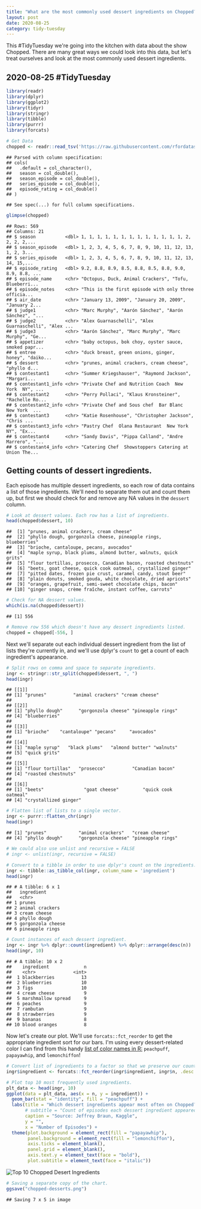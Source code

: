 ```yaml
---
title: "What are the most commonly used dessert ingredients on Chopped?"
layout: post
date: 2020-08-25
category: tidy-tuesday
---
```


This #TidyTuesday we're going into the kitchen with data about the show Chopped. There are many great ways we could look into this data, but let's treat ourselves and look at the most commonly used dessert ingredients.
<!--more-->

## 2020-08-25 #TidyTuesday


```r
library(readr)
library(dplyr)
library(ggplot2)
library(tidyr)
library(stringr)
library(tibble)
library(purrr)
library(forcats)
```



```r
# Get Data
chopped <- readr::read_tsv('https://raw.githubusercontent.com/rfordatascience/tidytuesday/master/data/2020/2020-08-25/chopped.tsv')
```

```
## Parsed with column specification:
## cols(
##   .default = col_character(),
##   season = col_double(),
##   season_episode = col_double(),
##   series_episode = col_double(),
##   episode_rating = col_double()
## )
```

```
## See spec(...) for full column specifications.
```

```r
glimpse(chopped)
```

```
## Rows: 569
## Columns: 21
## $ season           <dbl> 1, 1, 1, 1, 1, 1, 1, 1, 1, 1, 1, 1, 1, 2, 2, 2, 2,...
## $ season_episode   <dbl> 1, 2, 3, 4, 5, 6, 7, 8, 9, 10, 11, 12, 13, 1, 2, 3...
## $ series_episode   <dbl> 1, 2, 3, 4, 5, 6, 7, 8, 9, 10, 11, 12, 13, 14, 15,...
## $ episode_rating   <dbl> 9.2, 8.8, 8.9, 8.5, 8.8, 8.5, 8.8, 9.0, 8.9, 8.8, ...
## $ episode_name     <chr> "Octopus, Duck, Animal Crackers", "Tofu, Blueberri...
## $ episode_notes    <chr> "This is the first episode with only three officia...
## $ air_date         <chr> "January 13, 2009", "January 20, 2009", "January 2...
## $ judge1           <chr> "Marc Murphy", "Aarón Sánchez", "Aarón Sánchez", "...
## $ judge2           <chr> "Alex Guarnaschelli", "Alex Guarnaschelli", "Alex ...
## $ judge3           <chr> "Aarón Sánchez", "Marc Murphy", "Marc Murphy", "Ge...
## $ appetizer        <chr> "baby octopus, bok choy, oyster sauce, smoked papr...
## $ entree           <chr> "duck breast, green onions, ginger, honey", "daiko...
## $ dessert          <chr> "prunes, animal crackers, cream cheese", "phyllo d...
## $ contestant1      <chr> "Summer Kriegshauser", "Raymond Jackson", "Margari...
## $ contestant1_info <chr> "Private Chef and Nutrition Coach  New York  NY", ...
## $ contestant2      <chr> "Perry Pollaci", "Klaus Kronsteiner", "Rachelle Ro...
## $ contestant2_info <chr> "Private Chef and Sous chef  Bar Blanc  New York  ...
## $ contestant3      <chr> "Katie Rosenhouse", "Christopher Jackson", "Chris ...
## $ contestant3_info <chr> "Pastry Chef  Olana Restaurant  New York  NY", "Ex...
## $ contestant4      <chr> "Sandy Davis", "Pippa Calland", "Andre Marrero", "...
## $ contestant4_info <chr> "Catering Chef  Showstoppers Catering at Union The...
```

## Getting counts of dessert ingredients.

Each episode has multiple dessert ingredients, so each row of data contains a list of those ingredients. We'll need to separate them out and count them up, but first we should check for and remove any NA values in the `dessert` column.

```r
# Look at dessert values. Each row has a list of ingredients.
head(chopped$dessert, 10)
```

```
##  [1] "prunes, animal crackers, cream cheese"                        
##  [2] "phyllo dough, gorgonzola cheese, pineapple rings, blueberries"
##  [3] "brioche, cantaloupe, pecans, avocados"                        
##  [4] "maple syrup, black plums, almond butter, walnuts, quick grits"
##  [5] "flour tortillas, prosecco, Canadian bacon, roasted chestnuts" 
##  [6] "beets, goat cheese, quick cook oatmeal, crystallized ginger"  
##  [7] "pitted dates, frozen pie crust, caramel candy, stout beer"    
##  [8] "plain donuts, smoked gouda, white chocolate, dried apricots"  
##  [9] "oranges, grapefruit, semi-sweet chocolate chips, bacon"       
## [10] "ginger snaps, crème fraîche, instant coffee, carrots"
```

```r
# Check for NA dessert values.
which(is.na(chopped$dessert))
```

```
## [1] 556
```

```r
# Remove row 556 which doesn't have any dessert ingredients listed.
chopped = chopped[-556, ]
```

Next we'll separate out each individual dessert ingredient from the list of lists they're currently in, and we'll use dplyr's `count` to get a count of each ingredient's appearance.

```r
# Split rows on comma and space to separate ingredients.
ingr <- stringr::str_split(chopped$dessert, ", ")
head(ingr)
```

```
## [[1]]
## [1] "prunes"          "animal crackers" "cream cheese"   
## 
## [[2]]
## [1] "phyllo dough"      "gorgonzola cheese" "pineapple rings"  
## [4] "blueberries"      
## 
## [[3]]
## [1] "brioche"    "cantaloupe" "pecans"     "avocados"  
## 
## [[4]]
## [1] "maple syrup"   "black plums"   "almond butter" "walnuts"      
## [5] "quick grits"  
## 
## [[5]]
## [1] "flour tortillas"   "prosecco"          "Canadian bacon"   
## [4] "roasted chestnuts"
## 
## [[6]]
## [1] "beets"               "goat cheese"         "quick cook oatmeal" 
## [4] "crystallized ginger"
```

```r
# Flatten list of lists to a single vector.
ingr <- purrr::flatten_chr(ingr)
head(ingr)
```

```
## [1] "prunes"            "animal crackers"   "cream cheese"     
## [4] "phyllo dough"      "gorgonzola cheese" "pineapple rings"
```

```r
# We could also use unlist and recursive = FALSE
# ingr <- unlist(ingr, recursive = FALSE)

# Convert to a tibble in order to use dplyr's count on the ingredients.
ingr <- tibble::as_tibble_col(ingr, column_name = 'ingredient')
head(ingr)
```

```
## # A tibble: 6 x 1
##   ingredient       
##   <chr>            
## 1 prunes           
## 2 animal crackers  
## 3 cream cheese     
## 4 phyllo dough     
## 5 gorgonzola cheese
## 6 pineapple rings
```

```r
# Count instances of each dessert ingredient.
ingr <- ingr %>% dplyr::count(ingredient) %>% dplyr::arrange(desc(n))
head(ingr, 10)
```

```
## # A tibble: 10 x 2
##    ingredient             n
##    <chr>              <int>
##  1 blackberries          13
##  2 blueberries           10
##  3 figs                  10
##  4 cream cheese           9
##  5 marshmallow spread     9
##  6 peaches                9
##  7 rambutan               9
##  8 strawberries           9
##  9 bananas                8
## 10 blood oranges          8
```

Now let's create our plot. We'll use `forcats::fct_reorder` to get the appropriate ingredient sort for our bars. I'm using every dessert-related color I can find from this handy [list of color names in R:](http://www.stat.columbia.edu/~tzheng/files/Rcolor.pdf) `peachpuff`, `papayawhip`, and `lemonchiffon`!

```r
# Convert list of ingredients to a factor so that we preserve our count descending ordering for our chart.
ingr$ingredient <- forcats::fct_reorder(ingr$ingredient, ingr$n, .desc = FALSE)

# Plot top 10 most frequently used ingredients.
plt_data <- head(ingr, 10)
ggplot(data = plt_data, aes(x = n, y = ingredient)) +
  geom_bar(stat = "identity", fill = "peachpuff") +
  labs(title = "Which dessert ingredients appear most often on Chopped?",
       # subtitle = "Count of episodes each dessert ingredient appeared on.",
       caption = "Source: Jeffrey Braun, Kaggle",
       y = "",
       x = "Number of Episodes") +
  theme(plot.background = element_rect(fill = "papayawhip"),
        panel.background = element_rect(fill = "lemonchiffon"),
        axis.ticks = element_blank(),
        panel.grid = element_blank(),
        axis.text.y = element_text(face = "bold"),
        plot.subtitle = element_text(face = "italic"))
```

![Top 10 Chopped Desert Ingredients](/assets/images/tidy-tuesday/2020-08-25_chopped-desserts.png)

```r
# Saving a separate copy of the chart.
ggsave("chopped-desserts.png")
```

```
## Saving 7 x 5 in image
```

